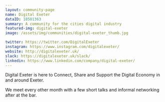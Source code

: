 ```yaml
---
layout: community-page
name: Digital Exeter
dataID: 18581363
summary: A community for the cities digital industry
featured-img: digital-exeter
image: /assets/img/communities/digital-exeter_thumb.jpg

twitter: https://twitter.com/DigitalExeter
instagram: https://www.instagram.com/digitalexeter/
website: http://digitalexeter.uk/
slack: https://digitalexeter.uk/slack/
linkedin: https://www.linkedin.com/company/digital-exeter/
---
```

Digital Exeter is here to Connect, Share and Support the Digital Economy in and around Exeter.

We meet every other month with a few short talks and informal networking after at the bar.
